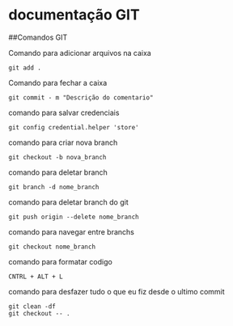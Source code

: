 # documentação GIT

##Comandos GIT

Comando para adicionar arquivos na caixa

    git add .                

Comando para fechar a caixa

    git commit - m "Descrição do comentario"

comando para salvar credenciais

    git config credential.helper 'store'

comando para criar nova branch

    git checkout -b nova_branch

comando para deletar branch

    git branch -d nome_branch

comando para deletar branch do git

    git push origin --delete nome_branch

comando para navegar entre branchs

    git checkout nome_branch

comando para formatar codigo

    CNTRL + ALT + L

comando para desfazer tudo o que eu fiz desde o ultimo commit

    git clean -df
    git checkout -- .

